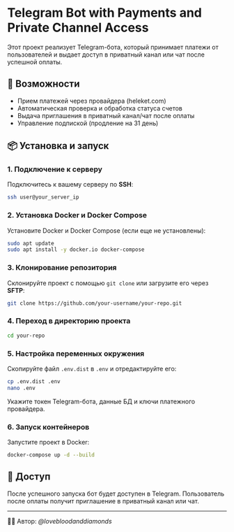 # Telegram Bot with Payments and Private Channel Access

Этот проект реализует Telegram-бота, который принимает платежи от пользователей и выдает доступ в приватный канал или чат после успешной оплаты.

## 🚀 Возможности
- Прием платежей через провайдера (heleket.com)
- Автоматическая проверка и обработка статуса счетов
- Выдача приглашения в приватный канал/чат после оплаты
- Управление подпиской (продление на 31 день)

## 📦 Установка и запуск

### 1. Подключение к серверу
Подключитесь к вашему серверу по **SSH**:
```bash
ssh user@your_server_ip
```

### 2. Установка Docker и Docker Compose
Установите Docker и Docker Compose (если еще не установлены):
```bash
sudo apt update
sudo apt install -y docker.io docker-compose
```

### 3. Клонирование репозитория
Склонируйте проект с помощью `git clone` или загрузите его через **SFTP**:
```bash
git clone https://github.com/your-username/your-repo.git
```

### 4. Переход в директорию проекта
```bash
cd your-repo
```

### 5. Настройка переменных окружения
Скопируйте файл `.env.dist` в `.env` и отредактируйте его:
```bash
cp .env.dist .env
nano .env
```

Укажите токен Telegram-бота, данные БД и ключи платежного провайдера.

### 6. Запуск контейнеров
Запустите проект в Docker:
```bash
docker-compose up -d --build
```

## 🔑 Доступ
После успешного запуска бот будет доступен в Telegram. Пользователь после оплаты получит приглашение в приватный канал или чат.

---
👨‍💻 Автор: *@lovebloodanddiamonds*
